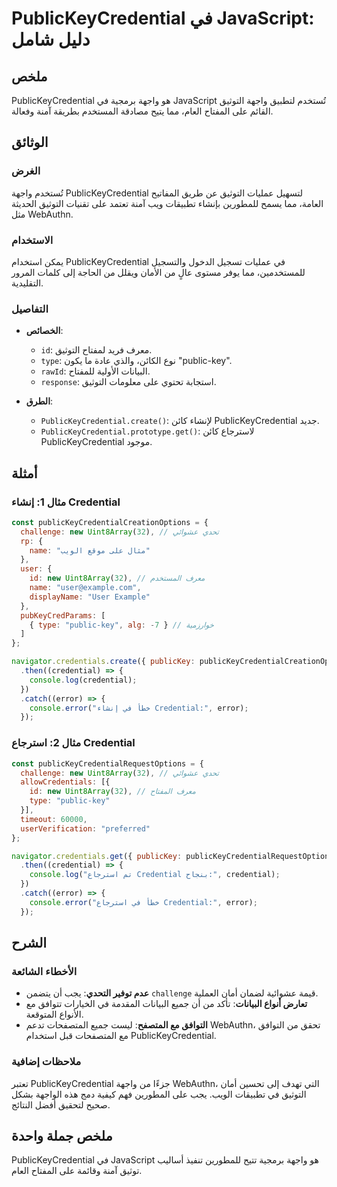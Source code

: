 <!--
Meta Description: # PublicKeyCredential في JavaScript: دليل شامل ## ملخص PublicKeyCredential هو واجهة برمجية في JavaScript تُستخدم لتطبيق واجهة التوثيق القائم على المفت...
Meta Keywords: publickeycredential, credential, التوثيق, على, error
-->

# PublicKeyCredential في JavaScript: دليل شامل

## ملخص
PublicKeyCredential هو واجهة برمجية في JavaScript تُستخدم لتطبيق واجهة التوثيق القائم على المفتاح العام، مما يتيح مصادقة المستخدم بطريقة آمنة وفعالة.

## الوثائق
### الغرض
تُستخدم واجهة PublicKeyCredential لتسهيل عمليات التوثيق عن طريق المفاتيح العامة، مما يسمح للمطورين بإنشاء تطبيقات ويب آمنة تعتمد على تقنيات التوثيق الحديثة مثل WebAuthn. 

### الاستخدام
يمكن استخدام PublicKeyCredential في عمليات تسجيل الدخول والتسجيل للمستخدمين، مما يوفر مستوى عالٍ من الأمان ويقلل من الحاجة إلى كلمات المرور التقليدية.

### التفاصيل
- **الخصائص**: 
  - `id`: معرف فريد لمفتاح التوثيق.
  - `type`: نوع الكائن، والذي عادة ما يكون "public-key".
  - `rawId`: البيانات الأولية للمفتاح.
  - `response`: استجابة تحتوي على معلومات التوثيق.

- **الطرق**:
  - `PublicKeyCredential.create()`: لإنشاء كائن PublicKeyCredential جديد.
  - `PublicKeyCredential.prototype.get()`: لاسترجاع كائن PublicKeyCredential موجود.

## أمثلة
### مثال 1: إنشاء Credential
```javascript
const publicKeyCredentialCreationOptions = {
  challenge: new Uint8Array(32), // تحدي عشوائي
  rp: {
    name: "مثال على موقع الويب"
  },
  user: {
    id: new Uint8Array(32), // معرف المستخدم
    name: "user@example.com",
    displayName: "User Example"
  },
  pubKeyCredParams: [
    { type: "public-key", alg: -7 } // خوارزمية
  ]
};

navigator.credentials.create({ publicKey: publicKeyCredentialCreationOptions })
  .then((credential) => {
    console.log(credential);
  })
  .catch((error) => {
    console.error("خطأ في إنشاء Credential:", error);
  });
```

### مثال 2: استرجاع Credential
```javascript
const publicKeyCredentialRequestOptions = {
  challenge: new Uint8Array(32), // تحدي عشوائي
  allowCredentials: [{
    id: new Uint8Array(32), // معرف المفتاح
    type: "public-key"
  }],
  timeout: 60000,
  userVerification: "preferred"
};

navigator.credentials.get({ publicKey: publicKeyCredentialRequestOptions })
  .then((credential) => {
    console.log("تم استرجاع Credential بنجاح:", credential);
  })
  .catch((error) => {
    console.error("خطأ في استرجاع Credential:", error);
  });
```

## الشرح
### الأخطاء الشائعة
- **عدم توفير التحدي**: يجب أن يتضمن `challenge` قيمة عشوائية لضمان أمان العملية.
- **تعارض أنواع البيانات**: تأكد من أن جميع البيانات المقدمة في الخيارات تتوافق مع الأنواع المتوقعة.
- **التوافق مع المتصفح**: ليست جميع المتصفحات تدعم WebAuthn، تحقق من التوافق مع المتصفحات قبل استخدام PublicKeyCredential.

### ملاحظات إضافية
تعتبر PublicKeyCredential جزءًا من واجهة WebAuthn، التي تهدف إلى تحسين أمان التوثيق في تطبيقات الويب. يجب على المطورين فهم كيفية دمج هذه الواجهة بشكل صحيح لتحقيق أفضل النتائج.

## ملخص جملة واحدة
PublicKeyCredential في JavaScript هو واجهة برمجية تتيح للمطورين تنفيذ أساليب توثيق آمنة وقائمة على المفتاح العام.